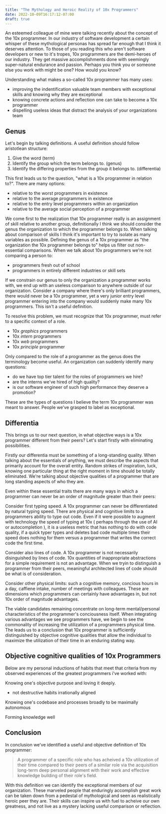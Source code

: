 ```yaml
---
title: "The Mythology and Heroic Reality of 10x Programmers"
date: 2022-10-09T16:17:12-07:00
draft: true
---
```


An esteemed colleague of mine were talking recently about the concept of the 10x programmer.  In our industry of software development a certain whisper of these mythological personas has spread far enough that I think it deserves attention. To those of you reading this who aren't software developers or new to it's tropes, 10x programmers are the demi-heroes of our industry.  They get massive accomplishments done with seemingly super-natural endurance and passion.  Perhaps you think you or someone else you work with might be one? How would you know?

Understanding what makes a so-called 10x programmer has many uses:

* improving the indentification valuable team members with exceptional skills and knowing why they are exceptional
* knowing concrete actions and reflection one can take to become a 10x programmer
* dispelling useless ideas that distract the analysis of your organizations team

## Genus

Let's begin by talking definitions.  A useful definition should follow aristotlean structure:

1. Give the word (term)
2. Identify the group which the term belongs to. (genus)
3. Identify the differing properties from the group it belongs to. (differentia)

This first leads us to the question, "what is a 10x programmer in relation to?".  There are many options:

* relative to the worst programmers in existence
* relative to the average programmers in existence
* relative to the entry level programmers within an organization
* relative to the average social perception of a programmer

We come first to the realization that 10x programmer really is an assignment of skill relative to another group, definitionally I think we should consider the genus the organization to which the programmer belongs to.  When talking about comparison of skills I think it's important to try to isolate as many variables as possible.  Defining the genus of a 10x programmer as "the organization the 10x programmer belongs to" helps us filter out non-essential comparisons.  When we talk about 10x programmers we're not comparing a person to:

* programmers fresh out of school
* programmers in entirely different industries or skill sets

If we constrain our genus to only the organization a programmer works with, we end up with an useless comparison to anywhere outside of our organization. Consider a company where there's only brilliant programmers, there would never be a 10x programmer, yet a very junior entry level programmer entering into the company would suddenly make many 10x programmers.  This isn't a useful definition.

To resolve this problem, we must recognize that 10x programmer, must refer to a specific context of a role.

* 10x *graphics* programmers
* 10x *intern* programmers
* 10x *web* programmers
* 10x *principle* programmer

Only compared to the role of a programmer as the genus does the terminology become useful.  An organization can suddenly identify many questions:

* do we have top tier talent for the roles of programmers we hire?
* are the interns we've hired of high quality?
* is our software engineer of such high performance they deserve a promotion?

These are the types of questions I believe the term 10x programmer was meant to answer.  People we've grasped to label as exceptional.

 ## Differentia

This brings us to our next question, in what objective ways is a 10x programmer different from their peers? Let's start firstly with eliminating possibilities.  

Firstly our differentia must be something of a long-standing quality.  When talking about the essentials of anything, we must describe the aspects that primarily account for the overall entity.  Random strikes of inspiration, luck, knowing one particular thing at the right moment in time should be totally eliminated.  We're talking about objective qualities of a programmer that are long standing aspects of who they are.

Even within these essential traits there are many ways in which a programmer can never be an order of magnitude greater than their peers:

Consider first typing speed.  A 10x programmer can never be differentiated by natural typing speed.  There are physical and cognitive limits to a programmers ability to type out code. Even if it were possible to augment with technology the speed of typing at 10x ( perhaps through the use of AI or autocompletion ), it is a useless metric that has nothing to do with code quality, if a quick typer types and deletes bad code multiple times their speed does nothing for them versus a programmer that writes the correct code the first time.

Consider also lines of code.  A 10x programmer is not necessarily disinguished by lines of code.  10x quantities of inappropriate abstractions for a simple requirement is not an advantage.  When we tryin to distinguish a programmer from their peers, meaningful architected lines of code should be what is of consideration. 

Consider other physical limits: such a cognitive memory, concious hours in a day, caffiene intake, number of meetings with colleagues.  These are dimensions which programmers can certainly have advantages in, but not 10x order of magnitude advantages.  

The viable candidates remaining concentrate on long-term mental/personal characteristics of the programmer's conciousness itself.  When integrating various advantages we see programmers have, we begin to see the commonality of increasing the utilization of a programmers physical time.  The leads us to a conclusion that 10x programmer is sufficiently distinguished by objective cognitive qualities that allow the individual to maximize the utilization of their time in an enduring stating way.

## Objective cognitive qualities of 10x Programmers

Below are my personal inductions of habits that meet that criteria from my observed experiences of the greatest programmers i've worked with:

Knowing one's objective purpose and loving it deeply.
- not destructive habits irrationally aligned

Knowing one's codebase and processes broadly to be maximally autonomous

Forming knowledge well

## Conclusion

In conclusion we've identified a useful and objective definition of 10x programmer:

> A programmer of a specific role who has acheived a 10x utilization of their time compared to their peers of a similar role via the acquisition long-term deep personal alignment with their work and effective knowledge building of their role's field.

With this definition we can identify the exceptional members of our organization.  These marveled people that enduringly accomplish great work can be taken down from a pedestal of mythological and seen as realistically heroic peer they are.  Their skills can inspire us with fuel to acheive our own greatness, and not live as a mystery lacking useful comparison or reflection.
